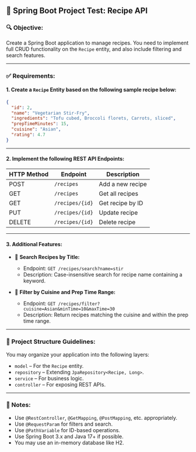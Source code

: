 ## 🧪 Spring Boot Project Test: Recipe API

### 🔍 Objective:

Create a Spring Boot application to manage recipes. You need to implement full CRUD functionality on the `Recipe` entity, and also include filtering and search features.

---

### ✅ Requirements:

#### 1. **Create a `Recipe` Entity** based on the following sample recipe below:

```json
{
  "id": 2,
  "name": "Vegetarian Stir-Fry",
  "ingredients": "Tofu cubed, Broccoli florets, Carrots, sliced",
  "prepTimeMinutes": 15,
  "cuisine": "Asian",
  "rating": 4.7
}
```

---

#### 2. **Implement the following REST API Endpoints:**

| HTTP Method | Endpoint        | Description      |
| ----------- | --------------- | ---------------- |
| POST        | `/recipes`      | Add a new recipe |
| GET         | `/recipes`      | Get all recipes  |
| GET         | `/recipes/{id}` | Get recipe by ID |
| PUT         | `/recipes/{id}` | Update recipe    |
| DELETE      | `/recipes/{id}` | Delete recipe    |

---

#### 3. **Additional Features:**

* 🔎 **Search Recipes by Title:**

  * Endpoint: `GET /recipes/search?name=stir`
  * Description: Case-insensitive search for recipe name containing a keyword.

* 🔧 **Filter by Cuisine and Prep Time Range:**

  * Endpoint: `GET /recipes/filter?cuisine=Asian&minTime=10&maxTime=30`
  * Description: Return recipes matching the cuisine and within the prep time range.

---

### 📂 Project Structure Guidelines:

You may organize your application into the following layers:

* `model` – For the `Recipe` entity.
* `repository` – Extending `JpaRepository<Recipe, Long>`.
* `service` – For business logic.
* `controller` – For exposing REST APIs.

---

### 📝 Notes:

* Use `@RestController`, `@GetMapping`, `@PostMapping`, etc. appropriately.
* Use `@RequestParam` for filters and search.
* Use `@PathVariable` for ID-based operations.
* Use Spring Boot 3.x and Java 17+ if possible.
* You may use an in-memory database like H2.


